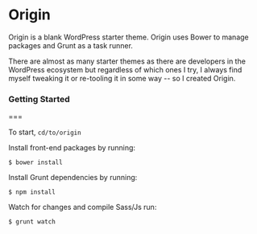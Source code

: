 
Origin
===

Origin is a blank WordPress starter theme. Origin uses Bower to manage packages and Grunt as a task runner.

There are almost as many starter themes as there are developers in the WordPress ecosystem but regardless of which ones I try, I always find myself tweaking it or re-tooling it in some way -- so I created Origin.


### Getting Started
===

To start, `cd/to/origin`

Install front-end packages by running:

``
$ bower install
``

Install Grunt dependencies by running:

``
$ npm install
``

Watch for changes and compile Sass/Js run:

``
$ grunt watch
``
